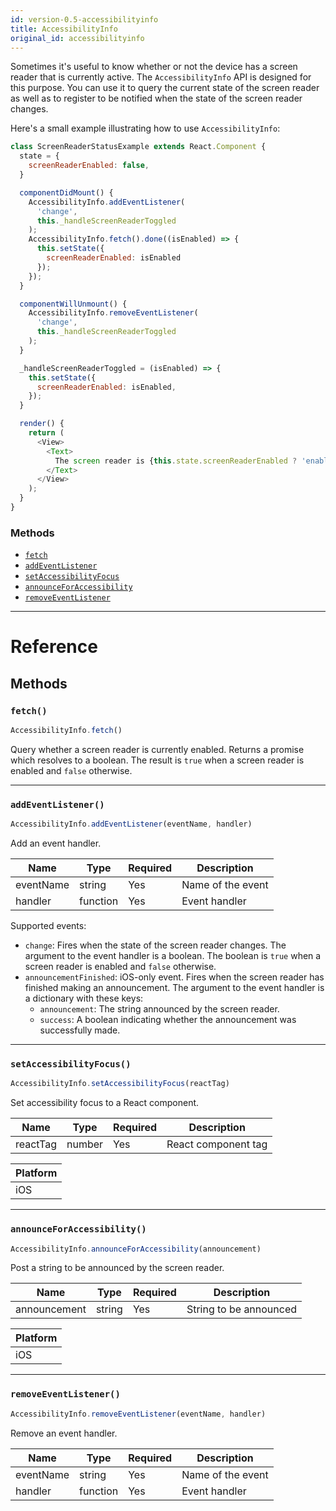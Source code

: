 ```yaml
---
id: version-0.5-accessibilityinfo
title: AccessibilityInfo
original_id: accessibilityinfo
---
```


Sometimes it's useful to know whether or not the device has a screen reader that is currently active. The `AccessibilityInfo` API is designed for this purpose. You can use it to query the current state of the screen reader as well as to register to be notified when the state of the screen reader changes.

Here's a small example illustrating how to use `AccessibilityInfo`:

```javascript
class ScreenReaderStatusExample extends React.Component {
  state = {
    screenReaderEnabled: false,
  }

  componentDidMount() {
    AccessibilityInfo.addEventListener(
      'change',
      this._handleScreenReaderToggled
    );
    AccessibilityInfo.fetch().done((isEnabled) => {
      this.setState({
        screenReaderEnabled: isEnabled
      });
    });
  }

  componentWillUnmount() {
    AccessibilityInfo.removeEventListener(
      'change',
      this._handleScreenReaderToggled
    );
  }

  _handleScreenReaderToggled = (isEnabled) => {
    this.setState({
      screenReaderEnabled: isEnabled,
    });
  }

  render() {
    return (
      <View>
        <Text>
          The screen reader is {this.state.screenReaderEnabled ? 'enabled' : 'disabled'}.
        </Text>
      </View>
    );
  }
}
```

### Methods

- [`fetch`](accessibilityinfo.md#fetch)
- [`addEventListener`](accessibilityinfo.md#addeventlistener)
- [`setAccessibilityFocus`](accessibilityinfo.md#setaccessibilityfocus)
- [`announceForAccessibility`](accessibilityinfo.md#announceforaccessibility)
- [`removeEventListener`](accessibilityinfo.md#removeeventlistener)

---

# Reference

## Methods

### `fetch()`

```javascript
AccessibilityInfo.fetch()
```

Query whether a screen reader is currently enabled. Returns a promise which resolves to a boolean. The result is `true` when a screen reader is enabled and `false` otherwise.

---

### `addEventListener()`

```javascript
AccessibilityInfo.addEventListener(eventName, handler)
```

Add an event handler. 

| Name | Type | Required | Description |
| - | - | - | - |
| eventName | string | Yes | Name of the event |
| handler | function | Yes | Event handler |

Supported events:

- `change`: Fires when the state of the screen reader changes. The argument
  to the event handler is a boolean. The boolean is `true` when a screen
  reader is enabled and `false` otherwise.
- `announcementFinished`: iOS-only event. Fires when the screen reader has
  finished making an announcement. The argument to the event handler is a dictionary
  with these keys:
    - `announcement`: The string announced by the screen reader.
    - `success`: A boolean indicating whether the announcement was successfully made.

---

### `setAccessibilityFocus()`

```javascript
AccessibilityInfo.setAccessibilityFocus(reactTag)
```

Set accessibility focus to a React component.

| Name | Type | Required | Description |
| - | - | - | - |
| reactTag | number | Yes | React component tag |

| Platform |
| - |
| iOS |


---

### `announceForAccessibility()`

```javascript
AccessibilityInfo.announceForAccessibility(announcement)
```

Post a string to be announced by the screen reader.

| Name | Type | Required | Description |
| - | - | - | - |
| announcement | string | Yes | String to be announced |

| Platform |
| - |
| iOS |

---

### `removeEventListener()`

```javascript
AccessibilityInfo.removeEventListener(eventName, handler)
```

Remove an event handler.

| Name | Type | Required | Description |
| - | - | - | - |
| eventName | string | Yes | Name of the event |
| handler | function | Yes | Event handler |

